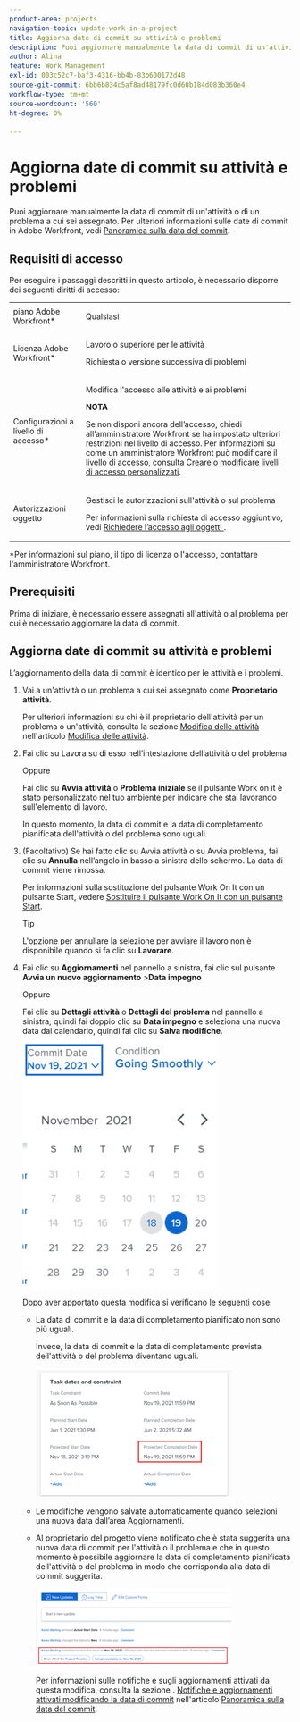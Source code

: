 ```yaml
---
product-area: projects
navigation-topic: update-work-in-a-project
title: Aggiorna date di commit su attività e problemi
description: Puoi aggiornare manualmente la data di commit di un'attività o di un problema a cui sei assegnato. Per ulteriori informazioni sulle date di commit in Adobe Workfront, consulta Panoramica sulla data di commit .
author: Alina
feature: Work Management
exl-id: 003c52c7-baf3-4316-bb4b-83b600172d48
source-git-commit: 6bb6b834c5af8ad48179fc0d60b184d083b360e4
workflow-type: tm+mt
source-wordcount: '560'
ht-degree: 0%

---
```


# Aggiorna date di commit su attività e problemi

Puoi aggiornare manualmente la data di commit di un&#39;attività o di un problema a cui sei assegnato. Per ulteriori informazioni sulle date di commit in Adobe Workfront, vedi [Panoramica sulla data del commit](../../../manage-work/projects/updating-work-in-a-project/overview-of-commit-dates.md).

## Requisiti di accesso

<!--drafted for P&P

<table style="table-layout:auto"> 
 <col> 
 <col> 
 <tbody> 
  <tr> 
   <td role="rowheader">Adobe Workfront plan*</td> 
   <td> <p>Any</p> </td> 
  </tr> 
  <tr> 
   <td role="rowheader">Adobe Workfront license*</td> 
   <td> 
   For the current licenses:
   <ul>
   <li><p>Standard for tasks</p> </li>
   <li><p>Contributor or higher for issues</p></li>
   </ul>
   For legacy licenses:
<ul>
   <li><p>Work or higher for tasks</p></li> 
   <li><p>Request or higher for issues</p></li>
</ul>

   </td> 
  </tr> 
  <tr> 
   <td role="rowheader">Access level configurations*</td> 
   <td> <p>Edit access to Tasks and Issues</p> <p><b>NOTE</b>
   
   If you still don't have access, ask your Workfront administrator if they set additional restrictions in your access level. For information on how a Workfront administrator can modify your access level, see <a href="../../../administration-and-setup/add-users/configure-and-grant-access/create-modify-access-levels.md" class="MCXref xref">Create or modify custom access levels</a>.</p> </td> 
  </tr> 
  <tr> 
   <td role="rowheader">Object permissions</td> 
   <td> <p>Manage permissions on the task or issue</p> <p>For information on requesting additional access, see <a href="../../../workfront-basics/grant-and-request-access-to-objects/request-access.md" class="MCXref xref">Request access to objects </a>.</p> </td> 
  </tr> 
 </tbody> 
</table>
-->

Per eseguire i passaggi descritti in questo articolo, è necessario disporre dei seguenti diritti di accesso:

<table style="table-layout:auto"> 
 <col> 
 <col> 
 <tbody> 
  <tr> 
   <td role="rowheader">piano Adobe Workfront*</td> 
   <td> <p>Qualsiasi</p> </td> 
  </tr> 
  <tr> 
   <td role="rowheader">Licenza Adobe Workfront*</td> 
   <td> <p>Lavoro o superiore per le attività</p> 
   <p>Richiesta o versione successiva di problemi</p>
   </td> 
  </tr> 
  <tr> 
   <td role="rowheader">Configurazioni a livello di accesso*</td> 
   <td> <p>Modifica l'accesso alle attività e ai problemi</p> <p><b>NOTA</b>

Se non disponi ancora dell’accesso, chiedi all’amministratore Workfront se ha impostato ulteriori restrizioni nel livello di accesso. Per informazioni su come un amministratore Workfront può modificare il livello di accesso, consulta <a href="../../../administration-and-setup/add-users/configure-and-grant-access/create-modify-access-levels.md" class="MCXref xref">Creare o modificare livelli di accesso personalizzati</a>.</p> </td>
</tr> 
  <tr> 
   <td role="rowheader">Autorizzazioni oggetto</td> 
   <td> <p>Gestisci le autorizzazioni sull'attività o sul problema</p> <p>Per informazioni sulla richiesta di accesso aggiuntivo, vedi <a href="../../../workfront-basics/grant-and-request-access-to-objects/request-access.md" class="MCXref xref">Richiedere l’accesso agli oggetti </a>.</p> </td> 
  </tr> 
 </tbody> 
</table>

&#42;Per informazioni sul piano, il tipo di licenza o l&#39;accesso, contattare l&#39;amministratore Workfront.

## Prerequisiti

Prima di iniziare, è necessario essere assegnati all&#39;attività o al problema per cui è necessario aggiornare la data di commit.

## Aggiorna date di commit su attività e problemi

L’aggiornamento della data di commit è identico per le attività e i problemi.

1. Vai a un&#39;attività o un problema a cui sei assegnato come **Proprietario attività**.

   Per ulteriori informazioni su chi è il proprietario dell&#39;attività per un problema o un&#39;attività, consulta la sezione [Modifica delle attività](../../../manage-work/tasks/manage-tasks/edit-tasks.md#assignments) nell&#39;articolo [Modifica delle attività](../../../manage-work/tasks/manage-tasks/edit-tasks.md).

1. Fai clic su Lavora su di esso nell’intestazione dell’attività o del problema

   Oppure

   Fai clic su **Avvia attività** o **Problema iniziale** se il pulsante Work on it è stato personalizzato nel tuo ambiente per indicare che stai lavorando sull&#39;elemento di lavoro.

   In questo momento, la data di commit e la data di completamento pianificata dell&#39;attività o del problema sono uguali.

1. (Facoltativo) Se hai fatto clic su Avvia attività o su Avvia problema, fai clic su **Annulla** nell’angolo in basso a sinistra dello schermo. La data di commit viene rimossa.

   Per informazioni sulla sostituzione del pulsante Work On It con un pulsante Start, vedere  [Sostituire il pulsante Work On It con un pulsante Start](../../../people-teams-and-groups/create-and-manage-teams/work-on-it-button-to-start-button.md).

   >[!TIP]
   >
   >L&#39;opzione per annullare la selezione per avviare il lavoro non è disponibile quando si fa clic su **Lavorare**.

1. Fai clic su **Aggiornamenti** nel pannello a sinistra, fai clic sul pulsante **Avvia un nuovo aggiornamento** >**Data impegno**

   Oppure

   Fai clic su **Dettagli attività** o **Dettagli del problema** nel pannello a sinistra, quindi fai doppio clic su **Data impegno** e seleziona una nuova data dal calendario, quindi fai clic su **Salva modifiche**.
   ![](assets/commit-date-calendar-picker-in-updates-stream-nwe-350x452.png)

   Dopo aver apportato questa modifica si verificano le seguenti cose: 

   * La data di commit e la data di completamento pianificato non sono più uguali.

      Invece, la data di commit e la data di completamento prevista dell&#39;attività o del problema diventano uguali.

      ![](assets/task-projected-completion-date-in-details-highlighted-nwe-350x230.png)

   * Le modifiche vengono salvate automaticamente quando selezioni una nuova data dall’area Aggiornamenti.
   * Al proprietario del progetto viene notificato che è stata suggerita una nuova data di commit per l&#39;attività o il problema e che in questo momento è possibile aggiornare la data di completamento pianificata dell&#39;attività o del problema in modo che corrisponda alla data di commit suggerita.

      ![](assets/project-owner-notification-update-stream-that-commit-date-affects-project-timeline-highlighted-nwe-350x139.png)

      Per informazioni sulle notifiche e sugli aggiornamenti attivati da questa modifica, consulta la sezione . [Notifiche e aggiornamenti attivati modificando la data di commit](../../../manage-work/projects/updating-work-in-a-project/overview-of-commit-dates.md#notifica) nell&#39;articolo [Panoramica sulla data del commit](../../../manage-work/projects/updating-work-in-a-project/overview-of-commit-dates.md).
